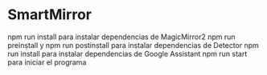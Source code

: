 # SmartMirror

npm run install para instalar dependencias de MagicMirror2
npm run preinstall y npm run postinstall para instalar dependencias de Detector
npm run install para instalar dependencias de Google Assistant
npm run start para iniciar el programa
